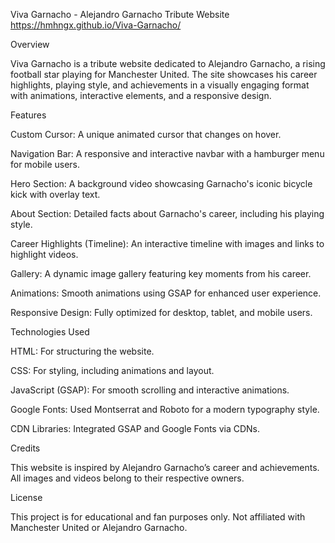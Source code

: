 Viva Garnacho - Alejandro Garnacho Tribute Website
https://hmhngx.github.io/Viva-Garnacho/

Overview

Viva Garnacho is a tribute website dedicated to Alejandro Garnacho, a rising football star playing for Manchester United. The site showcases his career highlights, playing style, and achievements in a visually engaging format with animations, interactive elements, and a responsive design.

Features

Custom Cursor: A unique animated cursor that changes on hover.

Navigation Bar: A responsive and interactive navbar with a hamburger menu for mobile users.

Hero Section: A background video showcasing Garnacho's iconic bicycle kick with overlay text.

About Section: Detailed facts about Garnacho's career, including his playing style.

Career Highlights (Timeline): An interactive timeline with images and links to highlight videos.

Gallery: A dynamic image gallery featuring key moments from his career.

Animations: Smooth animations using GSAP for enhanced user experience.

Responsive Design: Fully optimized for desktop, tablet, and mobile users.

Technologies Used

HTML: For structuring the website.

CSS: For styling, including animations and layout.

JavaScript (GSAP): For smooth scrolling and interactive animations.

Google Fonts: Used Montserrat and Roboto for a modern typography style.

CDN Libraries: Integrated GSAP and Google Fonts via CDNs.

Credits

This website is inspired by Alejandro Garnacho’s career and achievements. All images and videos belong to their respective owners.

License

This project is for educational and fan purposes only. Not affiliated with Manchester United or Alejandro Garnacho.
